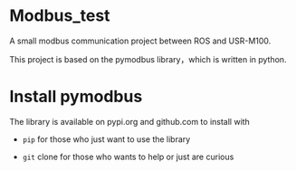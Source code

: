 # Modbus_test
A small modbus communication project between ROS and USR-M100.

This project is based on the pymodbus library，which is written in python.

# Install pymodbus
The library is available on pypi.org and github.com to install with

- `pip` for those who just want to use the library

- `git` clone for those who wants to help or just are curious

